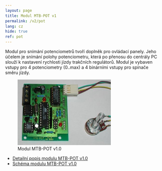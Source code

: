 ```yaml
---
layout: page
title: Modul MTB-POT v1
permalink: /v2/pot
lang: cz
hide: true
ref: pot
---
```


Modul pro snímání potenciometrů tvoří doplněk pro ovládací panely. Jeho účelem
je snímání polohy potenciometru, která po přenosu do centrály PC slouží
k nastavení rychlosti jízdy trakčních regulátorů. Modul je vybaven vstupy pro 4
potenciometry (0..max) a 4 binárními vstupy pro spínače směru jízdy.

<figure>
<img src="/assets/img/mtb-pot10.jpg" alt="Modul MTB-POT v1.0" style="max-width: 300px" />
<figcaption>Modul MTB-POT v1.0</figcaption>
</figure>

 * [Detailní popis modulu MTB-POT v1.0](/assets/pdf/mtb-pot10.pdf)
 * [Schéma modulu MTB-POT v1.0](/assets/pdf/mtb-pot10-sch.pdf)
